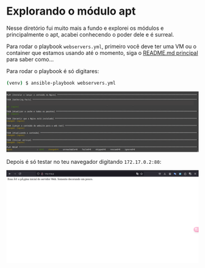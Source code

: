 # Explorando o módulo apt

Nesse diretório fui muito mais a fundo e explorei os módulos e principalmente o apt, acabei conhecendo o poder dele e é surreal.

Para rodar o playbook `webservers.yml`, primeiro você deve ter uma VM ou o container que estamos usando até o momento, siga o [README.md principal](../README.md) para saber como...

Para rodar o playbook é só digitares:

```bash
(venv) $ ansible-playbook webservers.yml
```

<div align="center">
    <img src="./media/step-1.png" alt="Nginx works">
</div>

Depois é só testar no teu navegador digitando `172.17.0.2:80`:

<div align="center">
    <img src="./media/step-2.png" alt="Nginx works">
</div>
